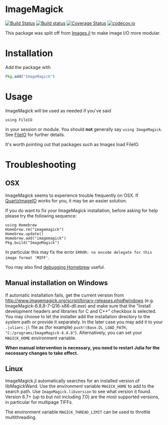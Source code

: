 # ImageMagick

[![Build Status](https://travis-ci.org/JuliaIO/ImageMagick.jl.svg?branch=master)](https://travis-ci.org/JuliaIO/ImageMagick.jl)
[![Build status](https://ci.appveyor.com/api/projects/status/hl0j4amikte3pl9c/branch/master?svg=true)](https://ci.appveyor.com/project/SimonDanisch/imagemagick-jl/branch/master)
[![Coverage Status](https://coveralls.io/repos/JuliaIO/ImageMagick.jl/badge.svg?branch=master&service=github)](https://coveralls.io/github/JuliaIO/ImageMagick.jl?branch=master)
[![codecov.io](http://codecov.io/github/JuliaIO/ImageMagick.jl/coverage.svg?branch=master)](http://codecov.io/github/JuliaIO/ImageMagick.jl?branch=master)

This package was split off from [Images.jl](https://github.com/timholy/Images.jl) to make image I/O more modular.

# Installation

Add the package with

```jl
Pkg.add("ImageMagick")
```

# Usage

ImageMagick will be used as needed if you've said

```
using FileIO
```

in your session or module. You should **not** generally say `using
ImageMagick`.  See [FileIO](https://github.com/JuliaIO/FileIO.jl) for
further details.

It's worth pointing out that packages such as Images load FileIO.

# Troubleshooting

## OSX

ImageMagick seems to experience trouble frequently on OSX. If
[QuartzImageIO](https://github.com/JuliaIO/QuartzImageIO.jl) works for
you, it may be an easier solution.

If you do want to fix your ImageMagick installation, before asking for
help please try the following sequence:

```{.julia execute="false"}
using Homebrew
Homebrew.rm("imagemagick")
Homebrew.update()
Homebrew.add("imagemagick")
Pkg.build("ImageMagick")
```

In particular this may fix the error `ERROR: no encode delegate for this image format 'MIFF'`.

You may also find [debugging Homebrew](https://github.com/JuliaLang/Homebrew.jl/wiki/Debugging-Homebrew.jl) useful.

## Manual installation on Windows

If automatic installation fails, get the current version from
http://www.imagemagick.org/script/binary-releases.php#windows
(e.g. ImageMagick-6.8.8-7-Q16-x86-dll.exe) and make sure that the "Install
development headers and libraries for C and C++" checkbox is selected.  You may
choose to let the installer add the installation directory to the system path or
provide it separately.  In the later case you may add it to your `.juliarc.jl`
file as (for example) `push!(Base.DL_LOAD_PATH,
"C:/programs/ImageMagick-6.8.8"`). Alternatively, you can set your `MAGICK_HOME` environment variable.

**When manual intervention is necessary, you need to restart Julia for the
necessary changes to take effect.**

## Linux

ImageMagick.jl automatically searches for an installed version of
libMagickWand.  Use the environment variable `MAGICK_HOME` to add to the search
path.  Use `ImageMagick.libversion` to see what version it found.  Version 6.7+
(up to but not including 7.0) are the most supported versions, in particular
for multipage TIFFs.

The environment variable `MAGICK_THREAD_LIMIT` can be used to throttle multithreading.
